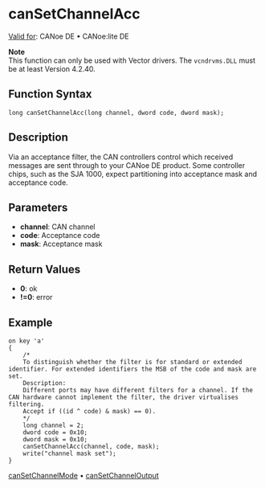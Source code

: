 # canSetChannelAcc

[Valid for](../../../Shared/FeatureAvailability.md):  CANoe DE • CANoe:lite DE

**Note**  
This function can only be used with Vector drivers. The `vcndrvms.DLL` must be at least Version 4.2.40.

## Function Syntax

`long canSetChannelAcc(long channel, dword code, dword mask);`

## Description

Via an acceptance filter, the CAN controllers control which received messages are sent through to your CANoe DE product. Some controller chips, such as the SJA 1000, expect partitioning into acceptance mask and acceptance code.

## Parameters

- **channel**: CAN channel
- **code**: Acceptance code
- **mask**: Acceptance mask

## Return Values

- **0**: ok
- **!=0**: error

## Example

```plaintext
on key 'a'
{
    /*
    To distinguish whether the filter is for standard or extended identifier. For extended identifiers the MSB of the code and mask are set.
    Description:
    Different ports may have different filters for a channel. If the CAN hardware cannot implement the filter, the driver virtualises filtering.
    Accept if ((id ^ code) & mask) == 0).
    */
    long channel = 2;
    dword code = 0x10;
    dword mask = 0x10;
    canSetChannelAcc(channel, code, mask);
    write("channel mask set");
}
```

[canSetChannelMode](CAPLfunctionCanSetChannelMode.md) • [canSetChannelOutput](CAPLfunctionCanSetChannelOutput.md)
